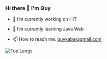 ### Hi there 👋 I'm Quy

- 🔭 I’m currently working on HIT

- 🌱 I’m currently learning Java Web

- 📫 How to reach me: quykaba@gmail.com 


![Top Langs](https://github-readme-stats.vercel.app/api/top-langs/?username=huannd0101&theme=radical)



